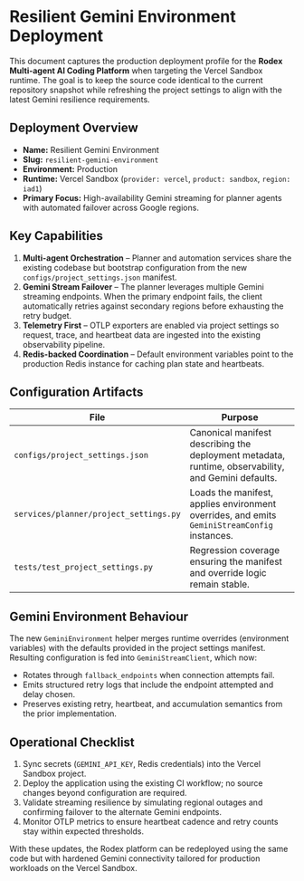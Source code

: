 # Resilient Gemini Environment Deployment

This document captures the production deployment profile for the **Rodex Multi-agent AI Coding Platform** when targeting the
Vercel Sandbox runtime. The goal is to keep the source code identical to the current repository snapshot while refreshing the
project settings to align with the latest Gemini resilience requirements.

## Deployment Overview

- **Name:** Resilient Gemini Environment
- **Slug:** `resilient-gemini-environment`
- **Environment:** Production
- **Runtime:** Vercel Sandbox (`provider: vercel`, `product: sandbox`, `region: iad1`)
- **Primary Focus:** High-availability Gemini streaming for planner agents with automated failover across Google regions.

## Key Capabilities

1. **Multi-agent Orchestration** – Planner and automation services share the existing codebase but bootstrap configuration from
   the new `configs/project_settings.json` manifest.
2. **Gemini Stream Failover** – The planner leverages multiple Gemini streaming endpoints. When the primary endpoint fails, the
   client automatically retries against secondary regions before exhausting the retry budget.
3. **Telemetry First** – OTLP exporters are enabled via project settings so request, trace, and heartbeat data are ingested into
   the existing observability pipeline.
4. **Redis-backed Coordination** – Default environment variables point to the production Redis instance for caching plan state and
   heartbeats.

## Configuration Artifacts

| File | Purpose |
| --- | --- |
| `configs/project_settings.json` | Canonical manifest describing the deployment metadata, runtime, observability, and Gemini defaults. |
| `services/planner/project_settings.py` | Loads the manifest, applies environment overrides, and emits `GeminiStreamConfig` instances. |
| `tests/test_project_settings.py` | Regression coverage ensuring the manifest and override logic remain stable. |

## Gemini Environment Behaviour

The new `GeminiEnvironment` helper merges runtime overrides (environment variables) with the defaults provided in the project
settings manifest. Resulting configuration is fed into `GeminiStreamClient`, which now:

- Rotates through `fallback_endpoints` when connection attempts fail.
- Emits structured retry logs that include the endpoint attempted and delay chosen.
- Preserves existing retry, heartbeat, and accumulation semantics from the prior implementation.

## Operational Checklist

1. Sync secrets (`GEMINI_API_KEY`, Redis credentials) into the Vercel Sandbox project.
2. Deploy the application using the existing CI workflow; no source changes beyond configuration are required.
3. Validate streaming resilience by simulating regional outages and confirming failover to the alternate Gemini endpoints.
4. Monitor OTLP metrics to ensure heartbeat cadence and retry counts stay within expected thresholds.

With these updates, the Rodex platform can be redeployed using the same code but with hardened Gemini connectivity tailored for
production workloads on the Vercel Sandbox.
